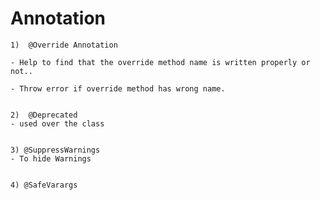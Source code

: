 # Annotation

    1)  @Override Annotation

    - Help to find that the override method name is written properly or not..

    - Throw error if override method has wrong name.


    2)  @Deprecated
    - used over the class


    3) @SuppressWarnings
    - To hide Warnings


    4) @SafeVarargs

